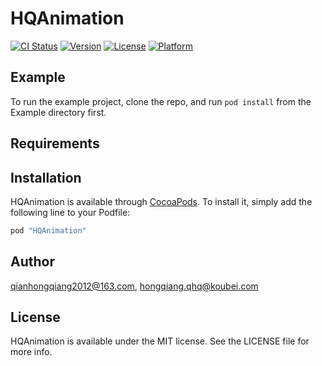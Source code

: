 # HQAnimation

[![CI Status](http://img.shields.io/travis/qianhongqiang2012@163.com/HQAnimation.svg?style=flat)](https://travis-ci.org/qianhongqiang2012@163.com/HQAnimation)
[![Version](https://img.shields.io/cocoapods/v/HQAnimation.svg?style=flat)](http://cocoapods.org/pods/HQAnimation)
[![License](https://img.shields.io/cocoapods/l/HQAnimation.svg?style=flat)](http://cocoapods.org/pods/HQAnimation)
[![Platform](https://img.shields.io/cocoapods/p/HQAnimation.svg?style=flat)](http://cocoapods.org/pods/HQAnimation)

## Example

To run the example project, clone the repo, and run `pod install` from the Example directory first.

## Requirements

## Installation

HQAnimation is available through [CocoaPods](http://cocoapods.org). To install
it, simply add the following line to your Podfile:

```ruby
pod "HQAnimation"
```

## Author

qianhongqiang2012@163.com, hongqiang.qhq@koubei.com

## License

HQAnimation is available under the MIT license. See the LICENSE file for more info.
